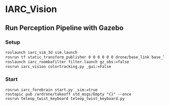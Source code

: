 # IARC\_Vision

## Run Perception Pipeline with Gazebo

### Setup

```bash
roslaunch iarc_sim_3d sim.launch
rosrun tf static_transform_publisher 0 0 0 0 0 0 drone/base_link base_link 1
roslaunch iarc_roombafilter filter.launch gz_obs:=false
rosrun iarc_vision colortracking.py _gui:=False
```

### Start
```
rosrun iarc_forebrain start.py _sim:=true
rostopic pub /ardrone/takeoff std_msgs/Empty "{}" --once
rosrun teleop_twist_keyboard teleop_twist_keyboard.py 
```
